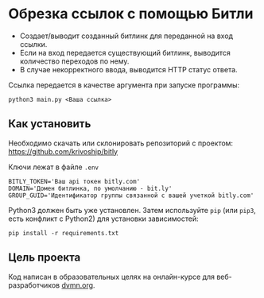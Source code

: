 # Обрезка ссылок с помощью Битли

- Создает/выводит созданный битлинк для переданной на вход ссылки.
- Если на вход передается существующий битлинк, выводится количество переходов по нему.
- В случае некорректного ввода, выводится HTTP статус ответа.

Ссылка передается в качестве аргумента при запуске программы:
```
python3 main.py <Ваша ссылка>
```


## Как установить

Необходимо скачать или склонировать репозиторий с проектом: https://github.com/krivoship/bitly

Ключи лежат в файле `.env`
```
BITLY_TOKEN='Ваш api токен bitly.com'
DOMAIN='Домен битлинка, по умолчанию - bit.ly'
GROUP_GUID='Идентификатор группы связанной с вашей учеткой bitly.com'
```
Python3 должен быть уже установлен. 
Затем используйте `pip` (или `pip3`, есть конфликт с Python2) для установки зависимостей:
```
pip install -r requirements.txt
```


## Цель проекта

Код написан в образовательных целях на онлайн-курсе для веб-разработчиков [dvmn.org](https://dvmn.org/).
